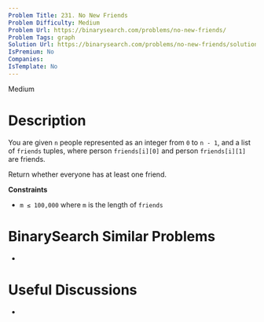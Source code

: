 ```yaml
---
Problem Title: 231. No New Friends
Problem Difficulty: Medium
Problem Url: https://binarysearch.com/problems/no-new-friends/
Problem Tags: graph
Solution Url: https://binarysearch.com/problems/no-new-friends/solutions/
IsPremium: No
Companies: 
IsTemplate: No
---
```


<span style="color: ;">Medium</span>

# Description

You are given `n` people represented as an integer from `0` to `n - 1`, and a list of `friends` tuples, where person `friends[i][0]` and person `friends[i][1]` are friends.

Return whether everyone has at least one friend.

**Constraints**
- `m ≤ 100,000` where `m` is the length of `friends`

# BinarySearch Similar Problems

- []()

# Useful Discussions

- []()
